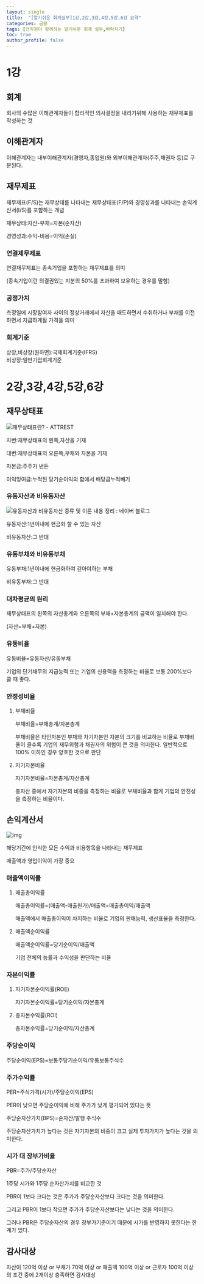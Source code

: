 ```yaml
---
layout: single
title:  "[알기쉬운 회계실무]1강,2강,3강,4강,5강,6강 요약"
categories: 금융
tags: [전직원이 함께하는 알기쉬운 회계 실무,벼락치기]
toc: true
author_profile: false
---
```

# 1강
## 회계
회사의 수많은 이해관계자들이 합리적인 의사결정을 내리기위해 사용하는 재무제표를 작성하는 것



## 이해관계자
이해관계자는 내부이해관계자(경영자,종업원)와 외부이해관계자(주주,채권자 등)로 구분된다.



## 재무제표
재무제표(F/S)는 재무상태를 나타내는 재무상태표(F/P)와 경영성과를 나타내는 손익계산서(I/S)를 포함하는 개념

재무상태:자산-부채=자본(순자산)

경영성과:수익-비용=이익(손실)

### 연결제무제표

연결재무제표는 종속기업을 포함하는 재무제표를 의미

(종속기업이란 의결권있는 지분의 50%를 초과하여 보유하는 경우를 말함)

### 공정가치

측정일에 시장참여자 사이의 정상거래에서 자산을 매도하면서 수취하거나 부채를 이전하면서 지급하게될 가격을 의미

### 회계기준

상장,비상장(원하면):국제회계기준(IFRS)<br>
비상장:일반기업회계기준



# 2강,3강,4강,5강,6강
## 재무상태표

![재무상태표란? - ATTREST](../../images/2022-01-23-1/img_110121_post_01.png)

차변:재무상태표의 왼쪽,자산을 기재

대변:재무상태표의 오른쪽,부채와 자본을 기재

자본금:주주가 낸돈

이익잉여금:누적된 당기순이익의 합에서 배당금누적빼기

### 유동자산과 비유동자산

![유동자산과 비유동자산 종류 및 이론 내용 정리 : 네이버 블로그](../../images/2022-01-23-1/image.png)

유동자산:1년이내에 현금화 할 수 있는 자산

비유동자산:그 반대

### 유동부채와 비유동부채

유동부채:1년이내에 현금화하여 갚아야하는 부채

비유동부채:그 반대

### 대차평균의 원리

재무상태표의 왼쪽의 자산총계와 오른쪽의 부채+자본총계의 금액이 일치해야 한다.

(자산=부채+자본)

### 유동비율

유동비율=유동자산/유동부채

기업의 단기채무의 지급능력 또는 기업의 신용력을 측정하는 비율로 보통 200%보다 클 때 좋다.

### 안정성비율

1. 부채비율

   부채비율=부채총계/자본총계

   부채비율은 타인자본인 부채와 자기자본인 자본의 크기를 비교하는 비율로 부채비율이 클수록 기업의 재무위험과 채권자의 위험이 큰 것을 의미한다. 일반적으로 100% 이하인 경우 양호한 것으로 판단

2. 자기자본비율

   자기자본비율=자본총계/자산총계

   총자산 중에서 자기자본의 비중을 측정하는 비율로 부채비율과 함게 기업의 안전성을 측정하는 비율이다.



## 손익계산서

![img](../../images/2022-01-23-1/230F56375189C9480E.png)

해당기간에 인식한 모든 수익과 비용항목을 나타내는 재무제표

매출액과 영업이익이 가장 중요

### 매출액이익률

1. 매출총이익률

   매출총이익률=(매출액-매출원가)/매출액=매출총이익/매출액

   매출액에서 매출총이익이 차지하는 비율로 기업의 판매능력, 생산표율을 측정한다.

2. 매출액순이익률

   매출액순이익률=당기순이익/매출액

   기업 전체의 능률과 수익성을 판단하는 비율

### 자본이익률

1. 자기자본순이익률(ROE)

   자기자본순이익률=당기순이익/자본총계

2. 총자본수익률(ROI)

   총자본수익률=당기순이익/자산총계

### 주당순이익

주당순이익(EPS)=보통주당기순이익/유통보통주식수

### 주가수익률

PER=주식가격(시가)/주당순이익(EPS)

PER이 낮으면 주당순이익에 비해 주가가 낮게 평가되어 있다는 뜻



주당순자산가치(BPS)=순자산/발행 주식수

주당순자산가치가 높다는 것은 자기자본의 비중이 크고 실제 투자가치가 높다는 것을 의미한다.

### 시가 대 장부가비율

PBR=주가/주당순자산

1주당 시가와 1주당 순자산가치를 비교한 것

PBR이 1보다 크다는 것은 주가가 주당순자산보다 크다는 것을 의미한다.

그리고 PBR이 1보다 작으면 주가가 주당순자산보다는 낮다는 것을 의미한다.

그러나 PBR은 주당순자산의 경우 장부가기준이기 때문에 시가를 반영하지 못한다는 한계가 있다. 



## 감사대상

자산이 120억 이상 or 부채가 70억 이상 or 매출액 100억 이상 or 근로자 100억 이상의 조건 중에 2개이상 충족하면 감사대상
